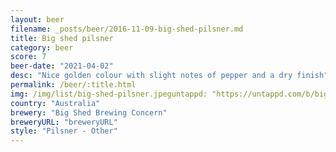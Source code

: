 ```yaml
---
layout: beer
filename: _posts/beer/2016-11-09-big-shed-pilsner.md
title: Big shed pilsner
category: beer
score: 7
beer-date: "2021-04-02"
desc: "Nice golden colour with slight notes of pepper and a dry finish"
permalink: /beer/:title.html
img: /img/list/big-shed-pilsner.jpeguntappd: "https://untappd.com/b/big-shed-brewing-concern-pilsner-brewers-series/3777515"
country: "Australia"
brewery: "Big Shed Brewing Concern"
breweryURL: "breweryURL"
style: "Pilsner - Other"
---
```

